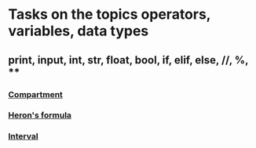 # Tasks on the topics operators, variables, data types

## print, input, int, str, float, bool, if, elif, else, //, %, **

### [Compartment](https://github.com/ZabiyakaDaniil/Python/tree/main/Tasks/Python%20programming/Operators.%20Variables.%20Data%20types/Compartment)

### [Heron's formula](https://github.com/ZabiyakaDaniil/Python/tree/main/Tasks/Python%20programming/Operators.%20Variables.%20Data%20types/Heron's%20formula)

### [Interval](https://github.com/ZabiyakaDaniil/Python/tree/main/Tasks/Python%20programming/Operators.%20Variables.%20Data%20types/Interval)
